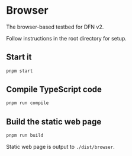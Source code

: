 # Browser

The browser-based testbed for DFN v2.

Follow instructions in the root directory for setup.

## Start it

```bash
pnpm start
```

## Compile TypeScript code

```bash
pnpm run compile
```

## Build the static web page

```bash
pnpm run build
```

Static web page is output to `./dist/browser`.
